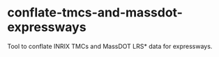 # conflate-tmcs-and-massdot-expressways

Tool to conflate INRIX TMCs and MassDOT LRS* data for expressways.
